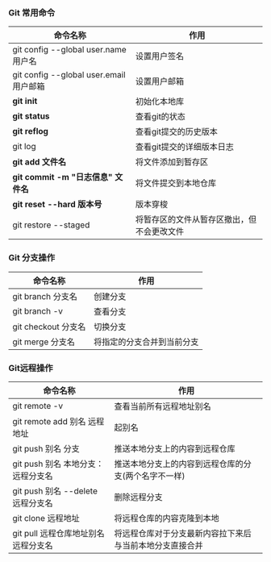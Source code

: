 ### Git 常用命令
| 命令名称 | 作用 |
| ---     |  --- |
|git config --global user.name 用户名| 设置用户签名|
|git config --global user.email 用户邮箱| 设置用户邮箱 |
|**git init** | 初始化本地库 |
|**git status**| 查看git的状态 |
|**git reflog**| 查看git提交的历史版本|
|git log|查看git提交的详细版本日志|
|**git add 文件名**| 将文件添加到暂存区|
|**git commit -m "日志信息" 文件名**| 将文件提交到本地仓库|
|**git reset --hard 版本号**|版本穿梭|
|git restore --staged | 将暂存区的文件从暂存区撤出，但不会更改文件|

### Git 分支操作
|命令名称| 作用 |
| --- | --- |
| git branch 分支名 | 创建分支 |
| git branch -v | 查看分支 |
| git checkout 分支名 | 切换分支 |
| git merge 分支名 | 将指定的分支合并到当前分支 |

### Git远程操作
|命令名称| 作用 |
| --- | --- |
| git remote -v|查看当前所有远程地址别名|
|git remote add 别名 远程地址| 起别名 |
| git push 别名 分支 | 推送本地分支上的内容到远程仓库|
| git push 别名 本地分支：远程分支名 | 推送本地分支上的内容到远程仓库的分支(两个名字不一样)|
| git push 别名 --delete 远程分支名| 删除远程分支|
|git clone 远程地址 | 将远程仓库的内容克隆到本地 |
| git pull 远程仓库地址别名 远程分支名|将远程仓库对于分支最新内容拉下来后与当前本地分支直接合并|


